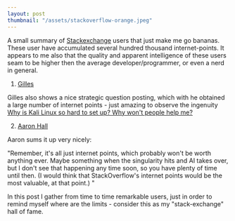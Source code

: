 ```yaml
---
layout: post
thumbnail: "/assets/stackoverflow-orange.jpeg"
---
```



A small summary of [Stackexchange](https://stackexchange.com/) users that just make me go bananas. These user have accumulated several hundred thousand internet-points. 
It appears to me also that the quality and apparent intelligence of these users seam to be higher then the average developer/programmer, or even a nerd in general.


1. [Gilles](https://unix.stackexchange.com/users/885/gilles)

Gilles also shows a nice strategic question posting, which with he obtained a large number of internet points - just amazing to observe the ingenuity [Why is Kali Linux so hard to set up? Why won't people help me?](https://unix.meta.stackexchange.com/questions/5360/why-is-kali-linux-so-hard-to-set-up-why-wont-people-help-me/5361#5361)


2. [Aaron Hall](http://aaronchall.github.io/)

Aaron sums it up very nicely: 

"Remember, it's all just internet points, which probably won't be worth anything ever. Maybe something when the singularity hits and AI takes over, but I don't see that happening any time soon, so you have plenty of time until then. (I would think that StackOverflow's internet points would be the most valuable, at that point.) "


In this post I gather from time to time remarkable users, just in order to remind myself where are the limits - consider this as my "stack-exchange" hall of fame.
